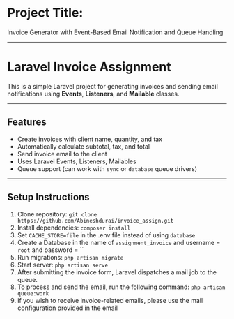 # Project Title: 

Invoice Generator with Event-Based Email Notification and Queue Handling

----

# Laravel Invoice Assignment

This is a simple Laravel project for generating invoices and sending email notifications using **Events**, **Listeners**, and **Mailable** classes.

---

## Features

- Create invoices with client name, quantity, and tax
- Automatically calculate subtotal, tax, and total
- Send invoice email to the client
- Uses Laravel Events, Listeners, Mailables
- Queue support (can work with `sync` or `database` queue drivers)

---

## Setup Instructions
1. Clone repository: `git clone https://github.com/Abineshdurai/invoice_assign.git`
2. Install dependencies: `composer install`
3. Set `CACHE_STORE=file` in the .env file instead of using `database`
4. Create a Database in the name of `assignment_invoice` and username = `root` and password = ``
5. Run migrations: `php artisan migrate`
6. Start server: `php artisan serve`
7. After submitting the invoice form, Laravel dispatches a mail job to the queue.
8. To process and send the email, run the following command: `php artisan queue:work`
9. if you wish to receive invoice-related emails, please use the mail configuration provided in the email
